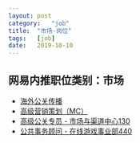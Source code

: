 ```yaml
---
layout:	post
category:	"job"
title:	"市场-岗位"
tags:	[job]
date:	2019-10-10
---
```

## 网易内推职位类别：市场
- [海外公关传播](http://mobile.bole.netease.com/bole/boleDetail?id=14765&employeeId=346f03c3cda5f04c&key=all)
- [高级营销策划（MC）](http://mobile.bole.netease.com/bole/boleDetail?id=14808&employeeId=346f03c3cda5f04c&key=all)
- [高级公关专员 - 市场与渠道中心130](http://mobile.bole.netease.com/bole/boleDetail?id=16874&employeeId=346f03c3cda5f04c&key=all)
- [公共事务顾问 - 在线游戏事业部440](http://mobile.bole.netease.com/bole/boleDetail?id=17351&employeeId=346f03c3cda5f04c&key=all)
